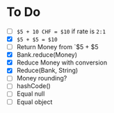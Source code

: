 # To Do

 - [ ] `$5 + 10 CHF = $10` if rate is `2:1`
 - [x] `$5 + $5 = $10`
 - [ ] Return Money from `$5 + $5
 - [x] Bank.reduce(Money)
 - [x] Reduce Money with conversion
 - [x] Reduce(Bank, String)
 - [ ] Money rounding?
 - [ ] hashCode()
 - [ ] Equal null
 - [ ] Equal object
